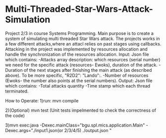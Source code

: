 # Multi-Threaded-Star-Wars-Attack-Simulation
Project 2/3 in course Systems Programming. Main purpose is to create a system of simulating multi threaded Star Wars attack.
The projects works in a few different attacks,where an attacl relies on past stages using callbacks.
Attacking in the project was implemented by resources allocation and handle the synchronization of the resources allocation.
Input: Json file which contains: 
-Attacks array description: which resources (serial number) we need for the specific attack (resources- Ewoks), duration of the attack.
-Duration of the next stages after finishing the main attack (as described above). To be more specific, "R2D2":<duration> "Lando":<duration>.
-Number of resources (Ewoks- the number also points at the serial numbers).
Output: Json file which contains:
-Total attacks quantity
-Time stamp  which each thread terminated.

How to Operate:
1)run: mvn compile
  
2)(Optional) mvn test (Unit tests impelmented to check the correctness of the code)
  
3)mvn exec:java -Dexec.mainClass="bgu.spl.mics.application.Main" -Dexec.args="./input1.json(or 2/3/4/5) ./output.json "
